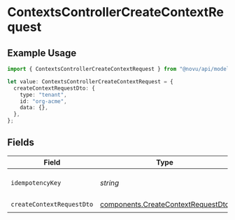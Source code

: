 # ContextsControllerCreateContextRequest

## Example Usage

```typescript
import { ContextsControllerCreateContextRequest } from "@novu/api/models/operations";

let value: ContextsControllerCreateContextRequest = {
  createContextRequestDto: {
    type: "tenant",
    id: "org-acme",
    data: {},
  },
};
```

## Fields

| Field                                                                                    | Type                                                                                     | Required                                                                                 | Description                                                                              |
| ---------------------------------------------------------------------------------------- | ---------------------------------------------------------------------------------------- | ---------------------------------------------------------------------------------------- | ---------------------------------------------------------------------------------------- |
| `idempotencyKey`                                                                         | *string*                                                                                 | :heavy_minus_sign:                                                                       | A header for idempotency purposes                                                        |
| `createContextRequestDto`                                                                | [components.CreateContextRequestDto](../../models/components/createcontextrequestdto.md) | :heavy_check_mark:                                                                       | N/A                                                                                      |